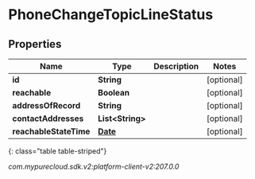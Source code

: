 # PhoneChangeTopicLineStatus


## Properties

| Name | Type | Description | Notes |
| ------------ | ------------- | ------------- | ------------- |
| **id** | **String** |  |  [optional] |
| **reachable** | **Boolean** |  |  [optional] |
| **addressOfRecord** | **String** |  |  [optional] |
| **contactAddresses** | **List&lt;String&gt;** |  |  [optional] |
| **reachableStateTime** | [**Date**](Date) |  |  [optional] |
{: class="table table-striped"}




_com.mypurecloud.sdk.v2:platform-client-v2:207.0.0_
